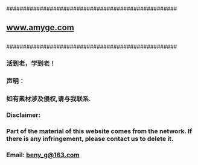   ###################################################
##                                                   ##
##                 www.amyge.com                     ##
##                                                   ##
  ###################################################


###                活到老，学到老！
###
###
###
### 声明：
###    如有素材涉及侵权,请与我联系.
###
### Disclaimer:
###    Part of the material of this website comes from the network. If there is any infringement, please contact us to delete it.
###
###
### Email: beny_g@163.com
###
